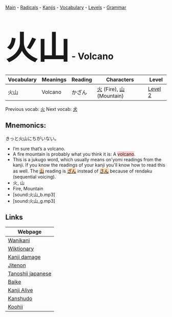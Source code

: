 <style> bigfont {font-size: 100px}</style>
[Main](../README.md) -
[Radicals](../radicals.md) -
[Kanjis](../kanjis.md) -
[Vocabulary](../vocabulary.md) -
[Levels](../levels.md) -
[Grammar](../grammar.md)
# <bigfont> 火山</bigfont> - Volcano 

| Vocabulary | Meanings | Reading | Characters | Level |
| --- | --- | --- | --- | --- |
| 火山 | Volcano | かざん |  [火](../kanjis/火.md) (Fire), [山](../kanjis/山.md) (Mountain) | [Level 2](../levels/wk_level2.md) |

Previous vocab: [火](火.md) Next vocab: [犬](犬.md) 

## Mnemonics:
きっと火山にちがいない。
* I’m sure that’s a volcano.
* A fire mountain is probably what you think it is: A <span style="background-color:#ffcccb"> volcano</span>.
* This is a jukugo word, which usually means on'yomi readings from the kanji. If you know the readings of your kanji you'll know how to read this as well. The <span style="background-color:#fed8b1"> [山](https://jisho.org/search/山)</span> reading is <span style="background-color:#fed8b1"> [ざん](https://jisho.org/search/ざん)</span> instead of <span style="background-color:#fed8b1"> [さん](https://jisho.org/search/さん)</span> because of rendaku (sequential voicing).
* 火, 山
* Fire, Mountain
* [sound:火山_b.mp3]
* [sound:火山_g.mp3]


## Links 

| Webpage |
| --- |
| [Wanikani          ](https://www.wanikani.com/kanji/火山) |
| [Wiktionary        ](https://en.wiktionary.org/wiki/火山) |
| [Kanji damage      ](http://www.kanjidamage.com/kanji/search?utf8=✓&q=火山) |
| [Jitenon           ](https://jitenon.com/kanji/火山) |
| [Tanoshii japanese ](https://www.tanoshiijapanese.com/dictionary/kanji.cfm?k=火山) |
| [Baike             ](https://baike.baidu.com/item/火山) |
| [Kanji Alive       ](https://app.kanjialive.com/火山) |
| [Kanshudo          ](https://www.kanshudo.com/searchmn?q=火山) |
| [Koohii            ](https://kanji.koohii.com/study/kanji/火山) |
